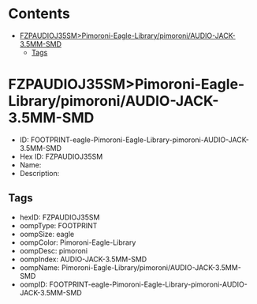 



Contents
========

* [FZPAUDIOJ35SM>Pimoroni-Eagle-Library/pimoroni/AUDIO-JACK-3.5MM-SMD](#fzpaudioj35smpimoroni-eagle-librarypimoroniaudio-jack-35mm-smd)
	* [Tags](#tags)

# FZPAUDIOJ35SM>Pimoroni-Eagle-Library/pimoroni/AUDIO-JACK-3.5MM-SMD

- ID: FOOTPRINT-eagle-Pimoroni-Eagle-Library-pimoroni-AUDIO-JACK-3.5MM-SMD
- Hex ID: FZPAUDIOJ35SM
- Name: 
- Description: 

## Tags

- hexID: FZPAUDIOJ35SM
- oompType: FOOTPRINT
- oompSize: eagle
- oompColor: Pimoroni-Eagle-Library
- oompDesc: pimoroni
- oompIndex: AUDIO-JACK-3.5MM-SMD
- oompName: Pimoroni-Eagle-Library/pimoroni/AUDIO-JACK-3.5MM-SMD
- oompID: FOOTPRINT-eagle-Pimoroni-Eagle-Library-pimoroni-AUDIO-JACK-3.5MM-SMD
